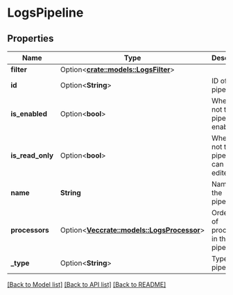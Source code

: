 # LogsPipeline

## Properties

Name | Type | Description | Notes
------------ | ------------- | ------------- | -------------
**filter** | Option<[**crate::models::LogsFilter**](LogsFilter.md)> |  | [optional]
**id** | Option<**String**> | ID of the pipeline. | [optional][readonly]
**is_enabled** | Option<**bool**> | Whether or not the pipeline is enabled. | [optional]
**is_read_only** | Option<**bool**> | Whether or not the pipeline can be edited. | [optional][readonly]
**name** | **String** | Name of the pipeline. | 
**processors** | Option<[**Vec<crate::models::LogsProcessor>**](LogsProcessor.md)> | Ordered list of processors in this pipeline. | [optional]
**_type** | Option<**String**> | Type of pipeline. | [optional][readonly]

[[Back to Model list]](../README.md#documentation-for-models) [[Back to API list]](../README.md#documentation-for-api-endpoints) [[Back to README]](../README.md)


